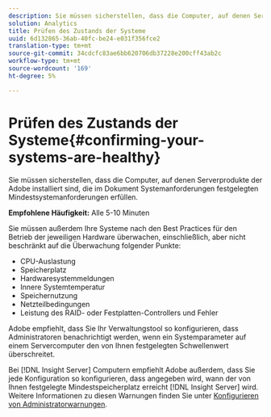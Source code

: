 ```yaml
---
description: Sie müssen sicherstellen, dass die Computer, auf denen Serverprodukte der Adobe installiert sind, die im Dokument Systemanforderungen festgelegten Mindestsystemanforderungen erfüllen.
solution: Analytics
title: Prüfen des Zustands der Systeme
uuid: 6d132865-36ab-40fc-be24-e031f356fce2
translation-type: tm+mt
source-git-commit: 34cdcfc83ae6bb620706db37228e200cff43ab2c
workflow-type: tm+mt
source-wordcount: '169'
ht-degree: 5%

---
```



# Prüfen des Zustands der Systeme{#confirming-your-systems-are-healthy}

Sie müssen sicherstellen, dass die Computer, auf denen Serverprodukte der Adobe installiert sind, die im Dokument Systemanforderungen festgelegten Mindestsystemanforderungen erfüllen.

**Empfohlene Häufigkeit:** Alle 5-10 Minuten

Sie müssen außerdem Ihre Systeme nach den Best Practices für den Betrieb der jeweiligen Hardware überwachen, einschließlich, aber nicht beschränkt auf die Überwachung folgender Punkte:

* CPU-Auslastung
* Speicherplatz
* Hardwaresystemmeldungen
* Innere Systemtemperatur
* Speichernutzung
* Netzteilbedingungen
* Leistung des RAID- oder Festplatten-Controllers und Fehler

Adobe empfiehlt, dass Sie Ihr Verwaltungstool so konfigurieren, dass Administratoren benachrichtigt werden, wenn ein Systemparameter auf einem Servercomputer den von Ihnen festgelegten Schwellenwert überschreitet.

Bei [!DNL Insight Server] Computern empfiehlt Adobe außerdem, dass Sie jede Konfiguration so konfigurieren, dass angegeben wird, wann der von Ihnen festgelegte Mindestspeicherplatz erreicht [!DNL Insight Server] wird. Weitere Informationen zu diesen Warnungen finden Sie unter [Konfigurieren von Administratorwarnungen](../../../home/c-inst-svr/c-admin-inst-svr/t-config-adm-alrts.md#task-0858f588da4941aa9d4952f6592681aa).
